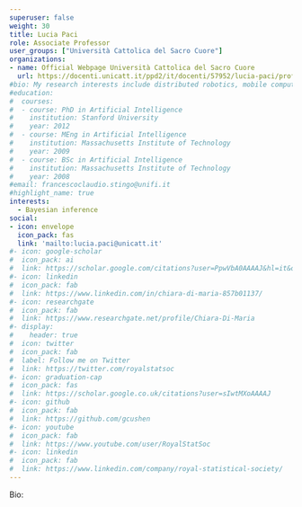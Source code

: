 ```yaml
---
superuser: false
weight: 30
title: Lucia Paci
role: Associate Professor
user_groups: ["Università Cattolica del Sacro Cuore"]
organizations:
- name: Official Webpage Università Cattolica del Sacro Cuore
  url: https://docenti.unicatt.it/ppd2/it/docenti/57952/lucia-paci/profilo
#bio: My research interests include distributed robotics, mobile computing and programmable matter.
#education:
#  courses:
#  - course: PhD in Artificial Intelligence
#    institution: Stanford University
#    year: 2012
#  - course: MEng in Artificial Intelligence
#    institution: Massachusetts Institute of Technology
#    year: 2009
#  - course: BSc in Artificial Intelligence
#    institution: Massachusetts Institute of Technology
#    year: 2008
#email: francescoclaudio.stingo@unifi.it
#highlight_name: true
interests:
  - Bayesian inference
social:
- icon: envelope
  icon_pack: fas
  link: 'mailto:lucia.paci@unicatt.it'
#- icon: google-scholar
#  icon_pack: ai
#  link: https://scholar.google.com/citations?user=PpwVbA0AAAAJ&hl=it&oi=ao
#- icon: linkedin
#  icon_pack: fab
#  link: https://www.linkedin.com/in/chiara-di-maria-857b01137/
#- icon: researchgate
#  icon_pack: fab
#  link: https://www.researchgate.net/profile/Chiara-Di-Maria
#- display:
#    header: true
#  icon: twitter
#  icon_pack: fab
#  label: Follow me on Twitter
#  link: https://twitter.com/royalstatsoc
#- icon: graduation-cap
#  icon_pack: fas
#  link: https://scholar.google.co.uk/citations?user=sIwtMXoAAAAJ
#- icon: github
#  icon_pack: fab
#  link: https://github.com/gcushen
#- icon: youtube
#  icon_pack: fab
#  link: https://www.youtube.com/user/RoyalStatSoc
#- icon: linkedin
#  icon_pack: fab
#  link: https://www.linkedin.com/company/royal-statistical-society/
---
```


Bio:


